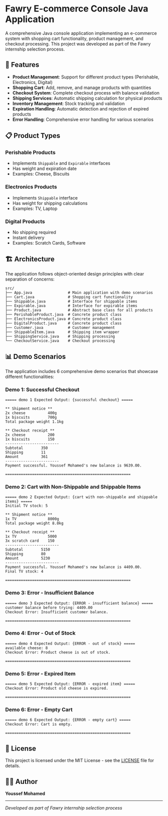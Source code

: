  # Fawry E-commerce Console Java Application

A comprehensive Java console application implementing an e-commerce system with shopping cart functionality, product management, and checkout processing. This project was developed as part of the Fawry internship selection process.

## 🚀 Features

- **Product Management**: Support for different product types (Perishable, Electronics, Digital)
- **Shopping Cart**: Add, remove, and manage products with quantities
- **Checkout System**: Complete checkout process with balance validation
- **Shipping Services**: Automatic shipping calculation for physical products
- **Inventory Management**: Stock tracking and validation
- **Expiration Handling**: Automatic detection and rejection of expired products
- **Error Handling**: Comprehensive error handling for various scenarios

## 📋 Product Types

### Perishable Products
- Implements `Shippable` and `Expirable` interfaces
- Has weight and expiration date
- Examples: Cheese, Biscuits

### Electronics Products
- Implements `Shippable` interface
- Has weight for shipping calculations
- Examples: TV, Laptop

### Digital Products
- No shipping required
- Instant delivery
- Examples: Scratch Cards, Software

## 🏗️ Architecture

The application follows object-oriented design principles with clear separation of concerns:

```
src/
├── App.java                # Main application with demo scenarios
├── Cart.java               # Shopping cart functionality
├── Shippable.java          # Interface for shippable items
├── Expirable.java          # Interface for expirable items
├── Product.java            # Abstract base class for all products
├── PerishableProduct.java  # Concrete product class
├── ElectronicsProduct.java # Concrete product class
├── DigitalProduct.java     # Concrete product class
├── Customer.java           # Customer management
├── ShippableItem.java      # Shipping item wrapper
├── ShippingService.java    # Shipping processing
└── CheckoutService.java    # Checkout processing
```


## 📊 Demo Scenarios

The application includes 6 comprehensive demo scenarios that showcase different functionalities:

### Demo 1: Successful Checkout
```
===== demo 1 Expected Output: {successful checkout} =====

** Shipment notice **
2x cheese          400g
1x biscuits        700g
Total package weight 1.1kg

** Checkout receipt **
2x cheese          200
1x biscuits        150
------------------------
Subtotal        350
Shipping        11
Amount          361
------------------------
Payment successful. Youssef Mohamed's new balance is 9639.00.

========================================================
```

### Demo 2: Cart with Non-Shippable and Shippable Items
```
===== demo 2 Expected Output: {cart with non-shippable and shippable items} =====
Initial TV stock: 5

** Shipment notice **
1x TV              8000g
Total package weight 8.0kg

** Checkout receipt **
1x TV              5000
3x scratch card    150
------------------------
Subtotal        5150
Shipping        80
Amount          5230
------------------------
Payment successful. Youssef Mohamed's new balance is 4409.00.
Final TV stock: 4

========================================================
```

### Demo 3: Error - Insufficient Balance
```
===== demo 3 Expected Output: {ERROR - insufficient balance} =====
customer balance before trying: 4409.00
Checkout Error: Insufficient customer balance.

========================================================
```

### Demo 4: Error - Out of Stock
```
===== demo 4 Expected Output: {ERROR - out of stock} =====
available cheese: 8
Checkout Error: Product cheese is out of stock.

========================================================
```

### Demo 5: Error - Expired Item
```
===== demo 5 Expected Output: {ERROR - expired item} =====
Checkout Error: Product old cheese is expired.

========================================================
```

### Demo 6: Error - Empty Cart
```
===== demo 6 Expected Output: {ERROR - empty cart} =====
Checkout Error: Cart is empty.

========================================================
```

## 📄 License

This project is licensed under the MIT License - see the [LICENSE](LICENSE) file for details.

## 👨‍💻 Author

**Youssef Mohamed**

---

*Developed as part of Fawry internship selection process*
